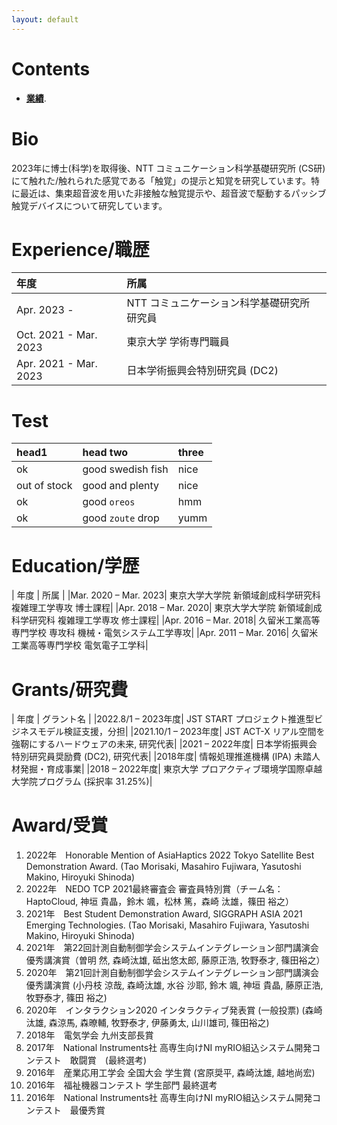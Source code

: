 ```yaml
---
layout: default
---
```


# Contents
- [**業績**](./publication.html).

# Bio 
2023年に博士(科学)を取得後、NTT コミュニケーション科学基礎研究所 (CS研)にて触れた/触れられた感覚である「触覚」の提示と知覚を研究しています。特に最近は、集束超音波を用いた非接触な触覚提示や、超音波で駆動するパッシブ触覚デバイスについて研究しています。

# Experience/職歴
| 年度        | 所属         |
|:-------------|:------------------|
| Apr. 2023 -           | NTT コミュニケーション科学基礎研究所 研究員 | 
| Oct. 2021 - Mar. 2023 | 東京大学 学術専門職員                      | 
| Apr. 2021 - Mar. 2023 | 日本学術振興会特別研究員 (DC2)             | 

# Test
| head1        | head two          | three |
|:-------------|:------------------|:------|
| ok           | good swedish fish | nice  |
| out of stock | good and plenty   | nice  |
| ok           | good `oreos`      | hmm   |
| ok           | good `zoute` drop | yumm  |

# Education/学歴
| 年度        | 所属         |
|Mar. 2020 –	Mar. 2023| 東京大学大学院 新領域創成科学研究科 複雑理工学専攻 博士課程|
|Apr. 2018 – Mar. 2020| 東京大学大学院 新領域創成科学研究科 複雑理工学専攻 修士課程|
|Apr. 2016 – Mar. 2018| 久留米工業高等専門学校 専攻科 機械・電気システム工学専攻|
|Apr. 2011 – Mar. 2016| 久留米工業高等専門学校 電気電子工学科|

# Grants/研究費
| 年度        | グラント名         |
|2022.8/1 – 2023年度| JST START プロジェクト推進型ビジネスモデル検証支援，分担|
|2021.10/1 – 2023年度| JST ACT-X リアル空間を強靭にするハードウェアの未来, 研究代表|
|2021 – 2022年度| 日本学術振興会 特別研究員奨励費 (DC2), 研究代表|
|2018年度| 情報処理推進機構 (IPA) 未踏人材発掘・育成事業|
|2018 – 2022年度| 東京大学 プロアクティブ環境学国際卓越大学院プログラム (採択率 31.25%)|

# Award/受賞
 1. 2022年　Honorable Mention of AsiaHaptics 2022 Tokyo Satellite Best Demonstration Award. (Tao Morisaki, Masahiro Fujiwara, Yasutoshi Makino, Hiroyuki Shinoda)
 1. 2022年　NEDO TCP 2021最終審査会 審査員特別賞（チーム名：HaptoCloud, 神垣 貴晶，鈴木 颯，松林 篤，森崎 汰雄，篠田 裕之）
 1. 2021年　Best Student Demonstration Award, SIGGRAPH ASIA 2021 Emerging Technologies. (Tao Morisaki, Masahiro Fujiwara, Yasutoshi Makino, Hiroyuki Shinoda)
 1. 2021年　第22回計測自動制御学会システムインテグレーション部門講演会優秀講演賞（曽明 然, 森崎汰雄, 砥出悠太郎, 藤原正浩, 牧野泰才, 篠田裕之）
 1. 2020年　第21回計測自動制御学会システムインテグレーション部門講演会優秀講演賞 (小丹枝 涼哉, 森崎汰雄, 水谷 沙耶, 鈴木 颯, 神垣 貴晶, 藤原正浩, 牧野泰才, 篠田 裕之)
 1. 2020年　インタラクション2020 インタラクティブ発表賞 (一般投票) (森崎汰雄, 森涼馬, 森暸輔, 牧野泰才, 伊藤勇太, 山川雄司, 篠田裕之)
 1. 2018年　電気学会 九州支部長賞
 1. 2017年　National Instruments社 高専生向けNI myRIO組込システム開発コンテスト　敢闘賞　(最終選考)
 1. 2016年　産業応用工学会 全国大会 学生賞 (宮原奨平, 森崎汰雄, 越地尚宏)
 1. 2016年　福祉機器コンテスト 学生部門 最終選考
 1. 2016年　National Instruments社 高専生向けNI myRIO組込システム開発コンテスト　最優秀賞